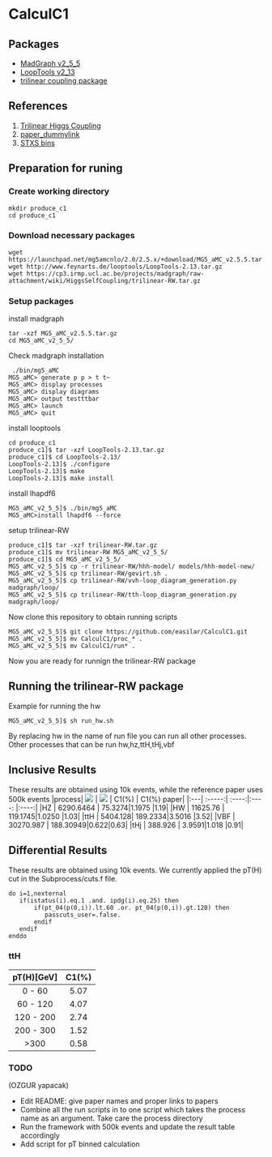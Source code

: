 # CalculC1
## Packages
* [MadGraph v2_5_5](https://launchpad.net/mg5amcnlo)
* [LoopTools v2_13 ](http://www.feynarts.de/looptools/)
* [trilinear coupling package](https://cp3.irmp.ucl.ac.be/projects/madgraph/wiki/HiggsSelfCoupling#no1)
## References
1. [Trilinear Higgs Coupling](https://arxiv.org/pdf/1709.08649.pdf)
2. [paper_dummylink](link)
3. [STXS bins](https://twiki.cern.ch/twiki/bin/view/LHCPhysics/LHCHXSWGFiducialAndSTXS)
## Preparation for runing
### Create working directory
```
mkdir produce_c1
cd produce_c1
```
### Download necessary packages
```
wget https://launchpad.net/mg5amcnlo/2.0/2.5.x/+download/MG5_aMC_v2.5.5.tar.gz
wget http://www.feynarts.de/looptools/LoopTools-2.13.tar.gz
wget https://cp3.irmp.ucl.ac.be/projects/madgraph/raw-attachment/wiki/HiggsSelfCoupling/trilinear-RW.tar.gz
```
### Setup packages
install madgraph
```
tar -xzf MG5_aMC_v2.5.5.tar.gz
cd MG5_aMC_v2_5_5/
```
Check madgraph installation
```
 ./bin/mg5_aMC
MG5_aMC> generate p p > t t~
MG5_aMC> display processes
MG5_aMC> display diagrams
MG5_aMC> output testttbar
MG5_aMC> launch
MG5_aMC> quit
``` 
install looptools
```
cd produce_c1
produce_c1]$ tar -xzf LoopTools-2.13.tar.gz 
produce_c1]$ cd LoopTools-2.13/
LoopTools-2.13]$ ./configure
LoopTools-2.13]$ make
LoopTools-2.13]$ make install
```
install lhapdf6
```
MG5_aMC_v2_5_5]$ ./bin/mg5_aMC
MG5_aMC>install lhapdf6 --force
```
setup trilinear-RW
```
produce_c1]$ tar -xzf trilinear-RW.tar.gz
produce_c1]$ mv trilinear-RW MG5_aMC_v2_5_5/
produce_c1]$ cd MG5_aMC_v2_5_5/
MG5_aMC_v2_5_5]$ cp -r trilinear-RW/hhh-model/ models/hhh-model-new/
MG5_aMC_v2_5_5]$ cp trilinear-RW/gevirt.sh .
MG5_aMC_v2_5_5]$ cp trilinear-RW/vvh-loop_diagram_generation.py madgraph/loop/
MG5_aMC_v2_5_5]$ cp trilinear-RW/tth-loop_diagram_generation.py madgraph/loop/
```
Now clone this repository to obtain running scripts

```
MG5_aMC_v2_5_5]$ git clone https://github.com/easilar/CalculC1.git
MG5_aMC_v2_5_5]$ mv CalculC1/proc_* .
MG5_aMC_v2_5_5]$ mv CalculC1/run* .
```
Now you are ready for runnign the trilinear-RW package

## Running the trilinear-RW package
Example for running the hw
```
MG5_aMC_v2_5_5]$ sh run_hw.sh
```
By replacing hw in the name of run file you can run all other processes.
Other processes that can be run hw,hz,ttH,tHj,vbf

## Inclusive Results
These results are obtained using 10k events, while the reference paper uses 500k events
|process| <img src="https://render.githubusercontent.com/render/math?math=\sigma(LO)\cdot Nevents"> | <img src="https://render.githubusercontent.com/render/math?math=\sigma(O(\lambda_3))\cdot Nevents"> | C1(%) | C1(%) paper|
|:---| :-----:| :----:|:----: |:----:|
|HZ  | 6290.6464 | 75.3274|1.1975 |1.19|
|HW  | 11625.76 | 119.1745|1.0250 |1.03|
|ttH | 5404.128| 189.2334|3.5016 |3.52|
|VBF | 30270.987 | 188.30949|0.622|0.63|
|tHj | 388.926 | 3.9591|1.018 |0.91|
## Differential Results
These results are obtained using 10k events.
We currently applied the pT(H) cut in the Subprocess/cuts.f file.
```
do i=1,nexternal
   if(istatus(i).eq.1 .and. ipdg(i).eq.25) then
       if(pt_04(p(0,i)).lt.60 .or. pt_04(p(0,i)).gt.120) then
          passcuts_user=.false.
       endif
   endif
enddo
```
### ttH
|pT(H)[GeV]| C1(%)|
|:---:     |:----:|
|0 - 60    |5.07  |
|60 - 120  |4.07  |
|120 - 200 |2.74  |
|200 - 300 |1.52  |
|>300      |0.58  |
### TODO
(OZGUR yapacak)
* Edit README: give paper names and proper links to papers
* Combine all the run scripts in to one script which takes the process name as an argument.
Take care the process directory 
* Run the framework with 500k events and update the result table accordingly 
* Add script for pT binned calculation

